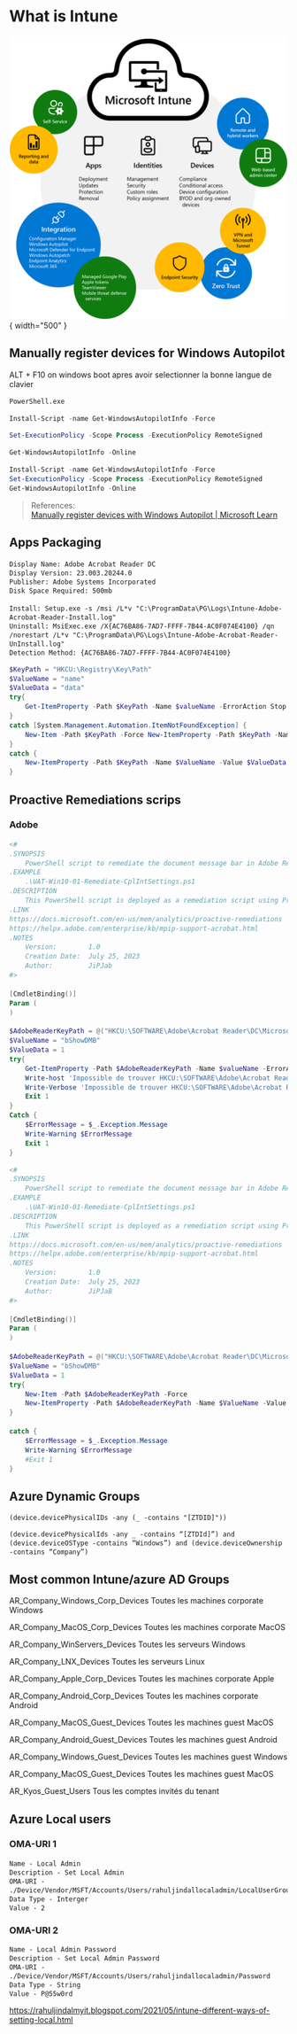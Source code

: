 # What is Intune
![Microsoft Intune](img/what-is-intune.png){ width="500" }
## Manually register devices for Windows Autopilot
ALT + F10 on windows boot apres avoir selectionner la bonne langue de clavier

```cmd title="Start powershell from CMD"
PowerShell.exe
```
```powershell title="Install Get-WindowsAutopilotInfo.ps1"
Install-Script -name Get-WindowsAutopilotInfo -Force
```
```powershell title="Change the persimission to allow the scripts to run"
Set-ExecutionPolicy -Scope Process -ExecutionPolicy RemoteSigned
```
```powershell title="Register the device"
Get-WindowsAutopilotInfo -Online
```
```powershell title="Full script "
Install-Script -name Get-WindowsAutopilotInfo -Force
Set-ExecutionPolicy -Scope Process -ExecutionPolicy RemoteSigned
Get-WindowsAutopilotInfo -Online
```
> References:</br>
[Manually register devices with Windows Autopilot | Microsoft Learn](https://learn.microsoft.com/en-us/mem/autopilot/add-devices)</br>

## Apps Packaging
```title="Template intune Application Infos"
Display Name: Adobe Acrobat Reader DC
Display Version: 23.003.20244.0
Publisher: Adobe Systems Incorporated
Disk Space Required: 500mb

Install: Setup.exe -s /msi /L*v "C:\ProgramData\PG\Logs\Intune-Adobe-Acrobat-Reader-Install.log"
Uninstall: MsiExec.exe /X{AC76BA86-7AD7-FFFF-7B44-AC0F074E4100} /qn /norestart /L*v "C:\ProgramData\PG\Logs\Intune-Adobe-Acrobat-Reader-UnInstall.log"
Detection Method: {AC76BA86-7AD7-FFFF-7B44-AC0F074E4100}
```
```powershell title="Check registry Value"
$KeyPath = "HKCU:\Registry\Key\Path" 
$ValueName = "name" 
$ValueData = "data" 
try{ 
    Get-ItemProperty -Path $KeyPath -Name $valueName -ErrorAction Stop 
} 
catch [System.Management.Automation.ItemNotFoundException] { 
    New-Item -Path $KeyPath -Force New-ItemProperty -Path $KeyPath -Name $ValueName -Value $ValueData -Force 
} 
catch { 
    New-ItemProperty -Path $KeyPath -Name $ValueName -Value $ValueData -Type String -Force 
} 
```

## Proactive Remediations scrips
### Adobe
```powershell title="DETECTION - Adobe Reader Document Bar for Microsoft AIP"
<#
.SYNOPSIS
    PowerShell script to remediate the document message bar in Adobe Reader.
.EXAMPLE
    .\UAT-Win10-01-Remediate-CplIntSettings.ps1
.DESCRIPTION
    This PowerShell script is deployed as a remediation script using Proactive Remediations in Microsoft Endpoint Manager/Intune.
.LINK
https://docs.microsoft.com/en-us/mem/analytics/proactive-remediations
https://helpx.adobe.com/enterprise/kb/mpip-support-acrobat.html
.NOTES
    Version:        1.0
    Creation Date:  July 25, 2023
    Author:         JiPJab
#>

[CmdletBinding()]
Param (
)

$AdobeReaderKeyPath = @("HKCU:\SOFTWARE\Adobe\Acrobat Reader\DC\MicrosoftAIP")
$ValueName = "bShowDMB"  
$ValueData = 1  
try{  
    Get-ItemProperty -Path $AdobeReaderKeyPath -Name $valueName -ErrorAction SilentlyContinue
    Write-host 'Impossible de trouver HKCU:\SOFTWARE\Adobe\Acrobat Reader\DC\MicrosoftAIP.'
    Write-Verbose 'Impossible de trouver HKCU:\SOFTWARE\Adobe\Acrobat Reader\DC\MicrosoftAIP.'
    Exit 1
}
Catch {
    $ErrorMessage = $_.Exception.Message 
    Write-Warning $ErrorMessage
    Exit 1
}
```
```powershell title="REMEDIATION - Adobe Reader Document Bar for Microsoft AIP"
<#
.SYNOPSIS
    PowerShell script to remediate the document message bar in Adobe Reader.
.EXAMPLE
    .\UAT-Win10-01-Remediate-CplIntSettings.ps1
.DESCRIPTION
    This PowerShell script is deployed as a remediation script using Proactive Remediations in Microsoft Endpoint Manager/Intune.
.LINK
https://docs.microsoft.com/en-us/mem/analytics/proactive-remediations
https://helpx.adobe.com/enterprise/kb/mpip-support-acrobat.html
.NOTES
    Version:        1.0
    Creation Date:  July 25, 2023
    Author:         JiPJaB
#>

[CmdletBinding()]
Param (
)

$AdobeReaderKeyPath = @("HKCU:\SOFTWARE\Adobe\Acrobat Reader\DC\MicrosoftAIP")
$ValueName = "bShowDMB"  
$ValueData = 1  
try{
    New-Item -Path $AdobeReaderKeyPath -Force  
    New-ItemProperty -Path $AdobeReaderKeyPath -Name $ValueName -Value $ValueData -Force 
}

catch {  
    $ErrorMessage = $_.Exception.Message 
    Write-Warning $ErrorMessage
    #Exit 1  
}  
```
## Azure Dynamic Groups
``` title="To create a group that includes all your devices enrolled via Autopilot"
(device.devicePhysicalIDs -any (_ -contains "[ZTDID]"))
```
``` title="To create a group for Windows Corporate devices enrolled via Autopilot"
(device.devicePhysicalIds -any _ -contains “[ZTDId]”) and (device.deviceOSType -contains “Windows”) and (device.deviceOwnership -contains “Company”)
```
## Most common Intune/azure AD Groups
AR_Company_Windows_Corp_Devices
Toutes les machines corporate Windows

AR_Company_MacOS_Corp_Devices
Toutes les machines corporate MacOS

AR_Company_WinServers_Devices
Toutes les serveurs Windows

AR_Company_LNX_Devices
Toutes les serveurs Linux

AR_Company_Apple_Corp_Devices
Toutes les machines corporate Apple

AR_Company_Android_Corp_Devices
Toutes les machines corporate Android

AR_Company_MacOS_Guest_Devices
Toutes les machines guest MacOS

AR_Company_Android_Guest_Devices
Toutes les machines guest Android

AR_Company_Windows_Guest_Devices
Toutes les machines guest Windows

AR_Company_MacOS_Guest_Devices
Toutes les machines guest MacOS

AR_Kyos_Guest_Users
Tous les comptes invités du tenant

## Azure Local users
### OMA-URI 1
``` title="Local Admin"
Name - Local Admin
Description - Set Local Admin
OMA-URI - ./Device/Vendor/MSFT/Accounts/Users/rahuljindallocaladmin/LocalUserGroup
Data Type - Interger
Value - 2
```
### OMA-URI 2
``` title="Local Admin Password"
Name - Local Admin Password
Description - Set Local Admin Password
OMA-URI - ./Device/Vendor/MSFT/Accounts/Users/rahuljindallocaladmin/Password
Data Type - String
Value - P@55w0rd
````
https://rahuljindalmyit.blogspot.com/2021/05/intune-different-ways-of-setting-local.html